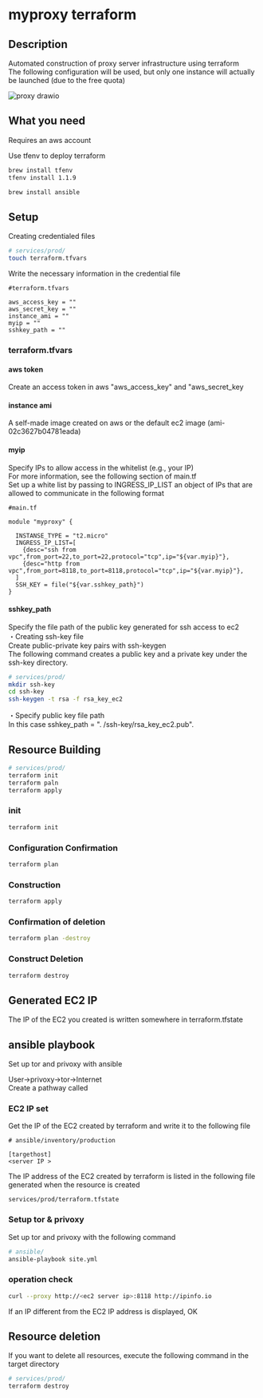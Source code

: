 # myproxy terraform
## Description
Automated construction of proxy server infrastructure using terraform  
The following configuration will be used, but only one instance will actually be launched (due to the free quota)  

![proxy drawio](https://user-images.githubusercontent.com/35088230/172534113-9d0ccae2-90cc-4075-bb83-993d77a8b744.png)

## What you need

Requires an aws account  

Use tfenv to deploy terraform  
```bash
brew install tfenv
tfenv install 1.1.9
```

```bash
brew install ansible
```


## Setup
Creating credentialed files  

```bash
# services/prod/
touch terraform.tfvars
```

Write the necessary information in the credential file  

```
#terraform.tfvars

aws_access_key = ""
aws_secret_key = ""
instance_ami = ""
myip = ""
sshkey_path = ""
```
### terraform.tfvars
#### aws token
Create an access token in aws "aws_access_key" and "aws_secret_key  

#### instance ami
A self-made image created on aws or the default ec2 image (ami-02c3627b04781eada)

#### myip
Specify IPs to allow access in the whitelist (e.g., your IP)  
For more information, see the following section of main.tf  
Set up a white list by passing to INGRESS_IP_LIST an object of IPs that are allowed to communicate in the following format  

```
#main.tf

module "myproxy" {
  
  INSTANSE_TYPE = "t2.micro"
  INGRESS_IP_LIST=[
    {desc="ssh from vpc",from_port=22,to_port=22,protocol="tcp",ip="${var.myip}"},
    {desc="http from vpc",from_port=8118,to_port=8118,protocol="tcp",ip="${var.myip}"},
  ]
  SSH_KEY = file("${var.sshkey_path}")
}
```

#### sshkey_path
Specify the file path of the public key generated for ssh access to ec2  
・Creating ssh-key file  
Create public-private key pairs with ssh-keygen  
The following command creates a public key and a private key under the ssh-key directory.  
```bash
# services/prod/
mkdir ssh-key
cd ssh-key
ssh-keygen -t rsa -f rsa_key_ec2
```

・Specify public key file path  
In this case sshkey_path = ". /ssh-key/rsa_key_ec2.pub".  


## Resource Building

```bash
# services/prod/
terraform init
terraform paln
terraform apply
```

### init
```bash
terraform init
```

### Configuration Confirmation
```bash
terraform plan
```

### Construction
```bash
terraform apply
```

### Confirmation of deletion
```bash
terraform plan -destroy
```

### Construct Deletion
```bash
terraform destroy
```

## Generated EC2 IP
The IP of the EC2 you created is written somewhere in terraform.tfstate  

## ansible playbook
Set up tor and privoxy with ansible  

User→privoxy→tor→Internet  
Create a pathway called  

### EC2 IP set
Get the IP of the EC2 created by terraform and write it to the following file  

```
# ansible/inventory/production

[targethost]
<server IP >
```

The IP address of the EC2 created by terraform is listed in the following file generated when the resource is created  
```
services/prod/terraform.tfstate
```

### Setup tor & privoxy
Set up tor and privoxy with the following command  
```bash
# ansible/
ansible-playbook site.yml
```

### operation check
```bash
curl --proxy http://<ec2 server ip>:8118 http://ipinfo.io
```
If an IP different from the EC2 IP address is displayed, OK  

## Resource deletion
If you want to delete all resources, execute the following command in the target directory  
```bash
# services/prod/
terraform destroy
```

